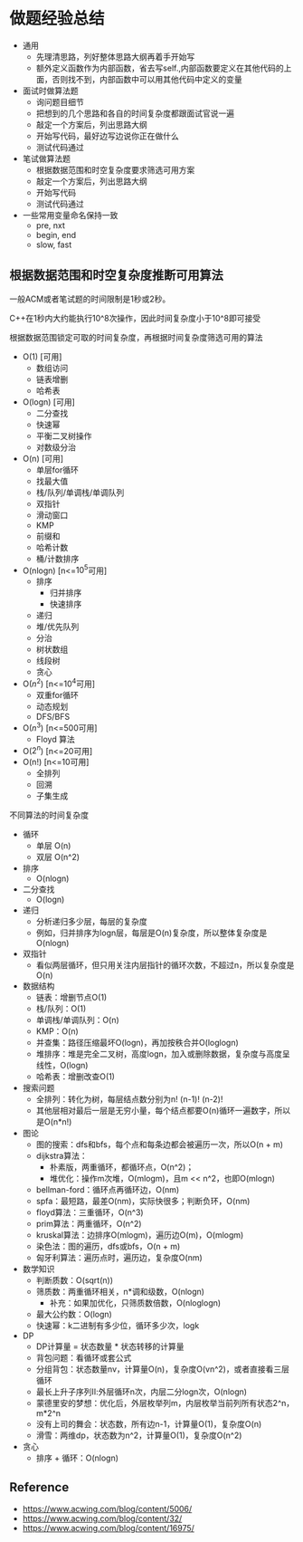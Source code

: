 # 做题经验总结
- 通用
    - 先理清思路，列好整体思路大纲再着手开始写
    - 额外定义函数作为内部函数，省去写self.,内部函数要定义在其他代码的上面，否则找不到，内部函数中可以用其他代码中定义的变量
- 面试时做算法题
    - 询问题目细节
    - 把想到的几个思路和各自的时间复杂度都跟面试官说一遍
    - 敲定一个方案后，列出思路大纲
    - 开始写代码，最好边写边说你正在做什么
    - 测试代码通过
- 笔试做算法题
    - 根据数据范围和时空复杂度要求筛选可用方案
    - 敲定一个方案后，列出思路大纲
    - 开始写代码
    - 测试代码通过
- 一些常用变量命名保持一致
    - pre, nxt
    - begin, end
    - slow, fast

## 根据数据范围和时空复杂度推断可用算法
一般ACM或者笔试题的时间限制是1秒或2秒。

C++在1秒内大约能执行10^8次操作，因此时间复杂度小于10^8即可接受

根据数据范围锁定可取的时间复杂度，再根据时间复杂度筛选可用的算法
- O(1) [可用]
    - 数组访问
    - 链表增删
    - 哈希表
- O(logn) [可用]
    - 二分查找
    - 快速幂
    - 平衡二叉树操作
    - 对数级分治
- O(n) [可用]
    - 单层for循环
    - 找最大值
    - 栈/队列/单调栈/单调队列
    - 双指针
    - 滑动窗口
    - KMP
    - 前缀和
    - 哈希计数
    - 桶/计数排序
- O(nlogn) [n<=$10^5$可用]
    - 排序
        - 归并排序
        - 快速排序
    - 递归
    - 堆/优先队列
    - 分治
    - 树状数组
    - 线段树
    - 贪心
- O($n^2$) [n<=$10^4$可用]
    - 双重for循环
    - 动态规划
    - DFS/BFS
- O($n^3$) [n<=500可用]
    - Floyd 算法
- O($2^n$) [n<=20可用]
- O(n!) [n<=10可用]
    - 全排列
    - 回溯
    - 子集生成

不同算法的时间复杂度
- 循环 
    - 单层 O(n)
    - 双层 O(n^2)
- 排序
    - O(nlogn)
- 二分查找
    - O(logn)
- 递归
    - 分析递归多少层，每层的复杂度
    - 例如，归并排序为logn层，每层是O(n)复杂度，所以整体复杂度是O(nlogn)
- 双指针
    - 看似两层循环，但只用关注内层指针的循环次数，不超过n，所以复杂度是O(n)
- 数据结构
    - 链表：增删节点O(1)
    - 栈/队列：O(1)
    - 单调栈/单调队列：O(n)
    - KMP：O(n)
    - 并查集：路径压缩最坏O(logn)，再加按秩合并O(loglogn)
    - 堆排序：堆是完全二叉树，高度logn，加入或删除数据，复杂度与高度呈线性，O(logn)
    - 哈希表：增删改查O(1)
- 搜索问题
    - 全排列：转化为树，每层结点数分别为n! (n-1)! (n-2)!
    - 其他层相对最后一层是无穷小量，每个结点都要O(n)循环一遍数字，所以是O(n*n!)
- 图论
    - 图的搜索：dfs和bfs，每个点和每条边都会被遍历一次，所以O(n + m)
    - dijkstra算法：
        - 朴素版，两重循环，都循环点，O(n^2)；
        - 堆优化：操作m次堆，O(mlogm)，且m << n^2，也即O(mlogn)
    - bellman-ford：循环点再循环边，O(nm)
    - spfa：最短路，最差O(nm)，实际快很多；判断负环，O(nm)
    - floyd算法：三重循环，O(n^3)
    - prim算法：两重循环，O(n^2)
    - kruskal算法：边排序O(mlogm)，遍历边O(m)，O(mlogm)
    - 染色法：图的遍历，dfs或bfs，O(n + m)
    - 匈牙利算法：遍历点时，遍历边，复杂度O(nm)
- 数学知识
    - 判断质数：O(sqrt(n))
    - 筛质数：两重循环相关，n*调和级数，O(nlogn)
        - 补充：如果加优化，只筛质数倍数，O(nloglogn)
    - 最大公约数：O(logn)
    - 快速幂：k二进制有多少位，循环多少次，logk
- DP
    - DP计算量 = 状态数量 * 状态转移的计算量
    - 背包问题：看循环或套公式
    - 分组背包：状态数量nv，计算量O(n)，复杂度O(vn^2)，或者直接看三层循环
    - 最长上升子序列Ⅱ:外层循环n次，内层二分logn次，O(nlogn)
    - 蒙德里安的梦想：优化后，外层枚举列m，内层枚举当前列所有状态2^n，m*2^n
    - 没有上司的舞会：状态数，所有边n-1，计算量O(1)，复杂度O(n)
    - 滑雪：两维dp，状态数为n^2，计算量O(1)，复杂度O(n^2)
- 贪心
    - 排序 + 循环：O(nlogn)
## Reference
- https://www.acwing.com/blog/content/5006/
- https://www.acwing.com/blog/content/32/
- https://www.acwing.com/blog/content/16975/